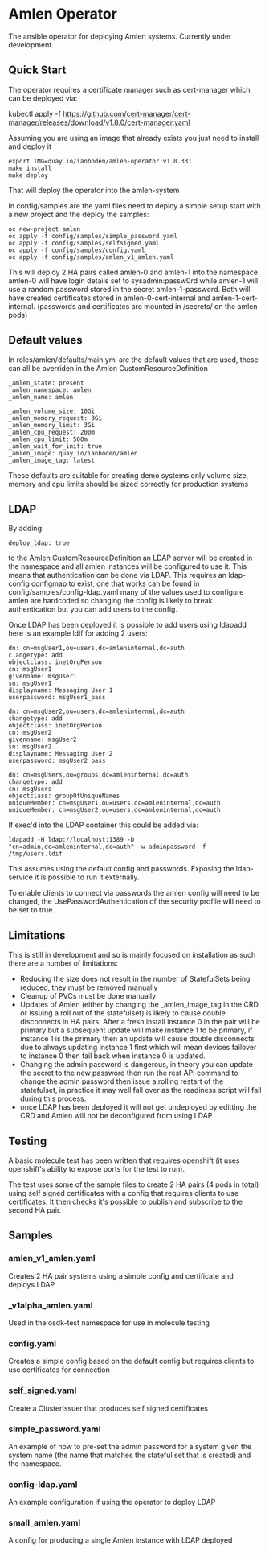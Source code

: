 # Amlen Operator

The ansible operator for deploying Amlen systems. Currently under development.

## Quick Start

The operator requires a certificate manager such as cert-manager which can be deployed via:

kubectl apply -f https://github.com/cert-manager/cert-manager/releases/download/v1.8.0/cert-manager.yaml

Assuming you are using an image that already exists you just need to install and deploy it

```
export IMG=quay.io/ianboden/amlen-operator:v1.0.331
make install
make deploy
```

That will deploy the operator into the amlen-system

In config/samples are the yaml files need to deploy a simple setup start with a new project and the deploy the samples:

```
oc new-project amlen
oc apply -f config/samples/simple_password.yaml
oc apply -f config/samples/selfsigned.yaml
oc apply -f config/samples/config.yaml
oc apply -f config/samples/amlen_v1_amlen.yaml
```

This will deploy 2 HA pairs called amlen-0 and amlen-1 into the namespace. amlen-0 will have login details set to sysadmin:passw0rd
while amlen-1 will use a random password stored in the secret amlen-1-password. Both will have created certificates stored in amlen-0-cert-internal 
and amlen-1-cert-internal. (passwords and certificates are mounted in /secrets/ on the amlen pods)


## Default values

In roles/amlen/defaults/main.yml are the default values that are used, these can all be overriden in the Amlen CustomResourceDefinition

```
_amlen_state: present
_amlen_namespace: amlen
_amlen_name: amlen

_amlen_volume_size: 10Gi
_amlen_memory_request: 3Gi
_amlen_memory_limit: 3Gi
_amlen_cpu_request: 200m
_amlen_cpu_limit: 500m
_amlen_wait_for_init: true
_amlen_image: quay.io/ianboden/amlen
_amlen_image_tag: latest
```

These defaults are suitable for creating demo systems only volume size, memory and cpu limits should be sized correctly for production systems

## LDAP

By adding:

```
deploy_ldap: true
```

to the Amlen CustomResourceDefinition an LDAP server will be created in the namespace and all amlen instances will be configured to use it. This means that authentication can be done via LDAP. This requires an ldap-config configmap to exist, one that works can be found in config/samples/config-ldap.yaml many of the values used to configure amlen are hardcoded so changing the config is likely to break authentication but you can add users to the config.

Once LDAP has been deployed it is possible to add users using ldapadd here is an example ldif for adding 2 users:

```
dn: cn=msgUser1,ou=users,dc=amleninternal,dc=auth
c angetype: add
objectclass: inetOrgPerson
cn: msgUser1
givenname: msgUser1
sn: msgUser1
displayname: Messaging User 1
userpassword: msgUser1_pass

dn: cn=msgUser2,ou=users,dc=amleninternal,dc=auth
changetype: add
objectclass: inetOrgPerson
cn: msgUser2
givenname: msgUser2
sn: msgUser2
displayname: Messaging User 2
userpassword: msgUser2_pass

dn: cn=msgUsers,ou=groups,dc=amleninternal,dc=auth
changetype: add
cn: msgUsers
objectclass: groupOfUniqueNames
uniqueMember: cn=msgUser1,ou=users,dc=amleninternal,dc=auth
uniqueMember: cn=msgUser2,ou=users,dc=amleninternal,dc=auth
```

If exec'd into the LDAP container this could be added via:
```
ldapadd -H ldap://localhost:1389 -D "cn=admin,dc=amleninternal,dc=auth" -w adminpassword -f /tmp/users.ldif
```

This assumes using the default config and passwords. Exposing the ldap-service it is possible to run it externally.

To enable clients to connect via passwords the amlen config will need to be changed, the UsePasswordAuthentication of the security profile will need to be set to true.


## Limitations

This is still in development and so is mainly focused on installation as such there are a number of limitations:

* Reducing the size does not result in the number of StatefulSets being reduced, they must be removed manually
* Cleanup of PVCs must be done manually
* Updates of Amlen (either by changing the _amlen_image_tag in the CRD or issuing a roll out of the statefulset) is likely to cause double disconnects in HA pairs. After a fresh install instance 0 in the pair will be primary but a subsequent update will make instance 1 to be primary, if instance 1 is the primary then an update will cause double disconnects due to always updating instance 1 first which will mean devices failover to instance 0 then fail back when instance 0 is updated.
* Changing the admin password is dangerous, in theory you can update the secret to the new password then run the rest API command to change the admin password then issue a rolling restart of the statefulset, in practice it may well fall over as the readiness script will fail during this process.
* once LDAP has been deployed it will not get undeployed by editting the CRD and Amlen will not be deconfigured from using LDAP 

## Testing

A basic molecule test has been written that requires openshift (it uses openshift's ability to expose ports for the test to run).

The test uses some of the sample files to create 2 HA pairs (4 pods in total) using self signed certificates with a config that requires clients to use certificates. It then checks it's possible to publish and subscribe to the second HA pair.

## Samples

### amlen_v1_amlen.yaml

Creates 2 HA pair systems using a simple config and certificate and deploys LDAP

### _v1alpha_amlen.yaml

Used in the osdk-test namespace for use in molecule testing

### config.yaml

Creates a simple config based on the default config but requires clients to use certificates for connection

### self_signed.yaml

Create a ClusterIssuer that produces self signed certificates

### simple_password.yaml

An example of how to pre-set the admin password for a system given the system name (the name that matches the stateful set that is created) and the namespace.

### config-ldap.yaml

An example configuration if using the operator to deploy LDAP

### small_amlen.yaml

A config for producing a single Amlen instance with LDAP deployed
